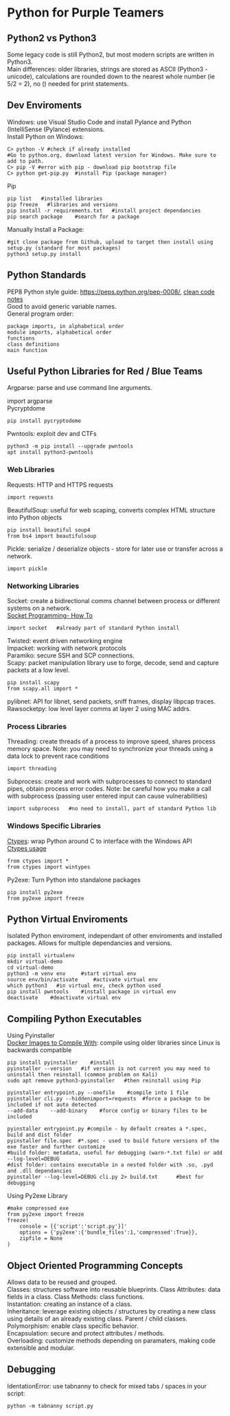 # Python for Purple Teamers    
## Python2 vs Python3   
Some legacy code is still Python2, but most modern scripts are written in Python3.    
Main differences: older libraries, strings are stored as ASCII (Python3 - unicode), calculations are rounded down to the nearest whole number (ie 5/2 = 2), no () needed for print statements.   
## Dev Enviroments     
Windows: use Visual Studio Code and install Pylance and Python (IntelliSense (Pylance) extensions.     
Install Python on Windows:    

    C> python -V #check if already installed   
    #Go to python.org, download latest version for Windows. Make sure to add to path.   
    C> pip -V #error with pip - download pip bootstrap file   
    C> python get-pip.py  #install Pip (package manager)     
Pip    

    pip list   #installed libraries    
    pip freeze   #libraries and versions   
    pip install -r requirements.txt   #install project dependancies     
    pip search package    #search for a package    
Manually Install a Package:    

    #git clone package from Github, upload to target then install using setup.py (standard for most packages)    
    python3 setup.py install     
## Python Standards        
PEP8 Python style guide: https://peps.python.org/pep-0008/, [clean code notes](https://github.com/JuanCrg90/Clean-Code-Notes)             
Good to avoid generic variable names.         
General program order:    

    package imports, in alphabetical order          
    module imports, alphabetical order      
    functions    
    class definitions     
    main function       
## Useful Python Libraries for Red / Blue Teams     
Argparse: parse and use command line arguments.     

   import argparse     
Pycryptdome    

    pip install pycryptodome

Pwntools: exploit dev and CTFs      

    python3 -m pip install --upgrade pwntools      
    apt install python3-pwntools   
### Web Libraries   
Requests: HTTP and HTTPS requests         

    import requests      
BeautifulSoup: useful for web scaping, converts complex HTML structure into Python objects     

    pip install beautiful soup4    
    from bs4 import beautifulsoup     
Pickle: serialize / deserialize objects - store for later use or transfer across a network.      

    import pickle     
### Networking Libraries   
Socket: create a bidirectional comms channel between process or different systems on a network.      
[Socket Programming- How To](https://docs.python.org/3/howto/sockets.html)    

    import socket   #already part of standard Python install     
Twisted: event driven networking engine     
Impacket: working with network protocols    
Paramiko: secure SSH and SCP connections.       
Scapy: packet manipulation library use to forge, decode, send and capture packets at a low level.   

    pip install scapy    
    from scapy.all import *     
pylibnet: API for libnet, send packets, sniff frames, display libpcap traces.     
Rawsocketpy: low level layer comms at layer 2 using MAC addrs.     
### Process Libraries   
Threading: create threads of a process to improve speed, shares process memory space. Note: you may need to synchronize your threads using a data lock to prevent race conditions         

    import threading    
Subprocess: create and work with subprocesses to connect to standard pipes, obtain process error codes. Note: be careful how you make a call with subprocess (passing user entered input can cause vulnerabilities)      

    import subprocess   #no need to install, part of standard Python lib      
### Windows Specific Libraries    
[Ctypes](https://docs.python.org/3/library/ctypes.html): wrap Python around C to interface with the Windows API    
[Ctypes usage](https://stephenscotttucker.medium.com/interfacing-python-with-c-using-ctypes-classes-and-arrays-42534d562ce7)      

    from ctypes import *
    from ctypes import wintypes 
Py2exe: Turn Python into standalone packages     

    pip install py2exe   
    from py2exe import freeze 

## Python Virtual Enviroments    
Isolated Python enviroment, independant of other enviroments and installed packages. Allows for multiple dependancies and versions.     

    pip install virtualenv     
    mkdir virtual-demo    
    cd virtual-demo      
    python3 -m venv env     #start virtual env     
    source env/bin/activate     #activate virtual env    
    which python3   #in virtual env, check python used      
    pip install pwntools    #install package in virtual env     
    deactivate    #deactivate virtual env     
    
## Compiling Python Executables     
Using Pyinstaller    
[Docker Images to Compile With](https://hub.docker.com/r/cdrx/pyinstaller-linux): compile using older libraries since Linux is backwards compatible    

    pip install pyinstaller    #install    
    pyinstaller --version   #if version is not current you may need to uninstall then reinstall (common problem on Kali)        
    sudo apt remove python3-pyinstaller   #then reinstall using Pip    
    
    pyinstaller entrypoint.py --onefile    #compile into 1 file    
    pyinstaller cli.py --hiddenimport=requests  #force a package to be included if not auto detected            
    --add-data    --add-binary    #force config or binary files to be included    
    
    pyinstaller entrypoint.py #compile - by default creates a *.spec, build and dist folder       
    pyinstaller file.spec  #*.spec - used to build future versions of the exe faster and further customize         
    #build folder: metadata, useful for debugging (warn-*.txt file) or add --log-level=DEBUG              
    #dist folder: contains executable in a nested folder with .so, .pyd and .dll dependancies   
    pyinstaller --log-level=DEBUG cli.py 2> build.txt      #best for debugging    
 
 Using Py2exe Library    
 
    #make compressed exe     
    from py2exe import freeze 
    freeze(
	    console = [{'script':'script.py'}]'
	    options = {'py2exe':{'bundle_files':1,'compressed':True}},
	    zipfile = None 
    )

## Object Oriented Programming Concepts  
Allows data to be reused and grouped.    
Classes: structures software into reusable blueprints. Class 
Attributes: data fields in a class. 
Class Methods: class functions.     
Instantation: creating an instance of a class.     
Inheritance: leverage existing objects / structures by creating a new class using details of an already existing class. Parent / child classes.     
Polymorphism: enable class specific behavior.    
Encapsulation: secure and protect attributes / methods.     
Overloading: customize methods depending on paramaters, making code extensible and modular.     

## Debugging    
IdentationError: use tabnanny to check for mixed tabs / spaces in your script:     

    python -m tabnanny script.py  